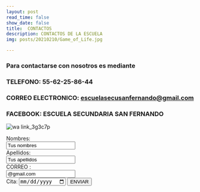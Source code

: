 ```yaml
---
layout: post
read_time: false
show_date: false
title:  CONTACTOS
description: CONTACTOS DE LA ESCUELA 
img: posts/20210210/Game_of_Life.jpg

---
```

### Para contactarse con nosotros es mediante 

### TELEFONO: 55-62-25-86-44

### CORREO ELECTRONICO: escuelasecusanfernando@gmail.com

### FACEBOOK: ESCUELA SECUNDARIA SAN FERNANDO

![wa link_3g3c7p](https://user-images.githubusercontent.com/99769697/158484500-8031b94f-d3fe-4ebc-a8cc-0663ba1c6c2c.png)



<form action="https://formspree.io/f/xbjwpgra/ " method="POST">
  <label for="name">Nombres:</label><br>
  <input type="text" id="fn name" name="name" value="Tus nombres"><br>
  <label for="lname">Apellidos:</label><br>
  <input type="text" id="lname" name="lname" value="Tus apellidos"><br>
  <label for="name">CORREO :</label><br>
  <input type="email" id="fn name" name="name" value="@gmail.com"><br>
  <label for="birthday">Cita:</label>
  <input type="date" id="birthday" name="birthday">
 
  
 
  <input type="submit" value="ENVIAR">
  </form>
